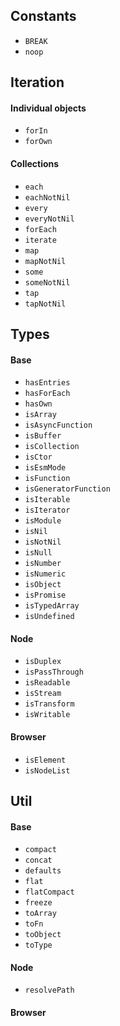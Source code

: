 ## Constants
* `BREAK`
* `noop`

## Iteration
#### Individual objects
* `forIn`
* `forOwn`
#### Collections
* `each`
* `eachNotNil`
* `every`
* `everyNotNil`
* `forEach`
* `iterate`
* `map`
* `mapNotNil`
* `some`
* `someNotNil`
* `tap`
* `tapNotNil`

## Types
#### Base
* `hasEntries`
* `hasForEach`
* `hasOwn`
* `isArray`
* `isAsyncFunction`
* `isBuffer`
* `isCollection`
* `isCtor`
* `isEsmMode`
* `isFunction`
* `isGeneratorFunction`
* `isIterable`
* `isIterator`
* `isModule`
* `isNil`
* `isNotNil`
* `isNull`
* `isNumber`
* `isNumeric`
* `isObject`
* `isPromise`
* `isTypedArray`
* `isUndefined`
#### Node
* `isDuplex`
* `isPassThrough`
* `isReadable`
* `isStream`
* `isTransform`
* `isWritable`
#### Browser
* `isElement`
* `isNodeList`

## Util
#### Base
* `compact`
* `concat`
* `defaults`
* `flat`
* `flatCompact`
* `freeze`
* `toArray`
* `toFn`
* `toObject`
* `toType`
#### Node
* `resolvePath`
#### Browser
